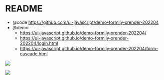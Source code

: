 # README

- @code https://github.com/ui-javascript/demo-formily-xrender-202204
- @demo 
    - https://ui-javascript.github.io/demo-formily-xrender-202204/
    - https://ui-javascript.github.io/demo-formily-xrender-202204/login.html
    - https://ui-javascript.github.io/demo-formily-xrender-202204/form-cascade.html

![](https://luo0412.oss-cn-hangzhou.aliyuncs.com/1647830609520-fpazAp3xpyWd.png)    

![](https://luo0412.oss-cn-hangzhou.aliyuncs.com/1647830632979-3rZe56rkkpbp.png)